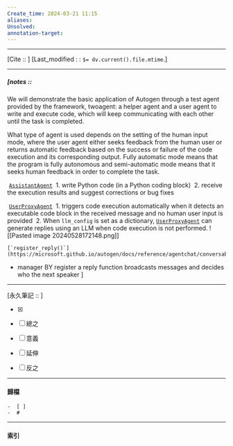 ```yaml
---
Create_time: 2024-03-21 11:15
aliases: 
Unsolved: 
annotation-target:
---
```


---
[Cite ::  ]
[Last_modified : : `$= dv.current().file.mtime`.]


---
##### [notes ::   
We will demonstrate the basic application of Autogen through a test agent provided by the framework, twoagent: a helper agent and a user agent to write and execute code, which will keep communicating with each other until the task is completed.

What type of agent is used depends on the setting of the human input mode, where the user agent either seeks feedback from the human user or returns automatic feedback based on the success or failure of the code execution and its corresponding output. Fully automatic mode means that the program is fully autonomous and semi-automatic mode means that it seeks human feedback in order to complete the task.

 [`AssistantAgent`](https://microsoft.github.io/autogen/docs/reference/agentchat/assistant_agent#assistantagent-objects)
 1. write Python code (in a Python coding block)
 2. receive the execution results and suggest corrections or bug fixes

 [`UserProxyAgent`](https://microsoft.github.io/autogen/docs/reference/agentchat/user_proxy_agent#userproxyagent-objects)
 1. triggers code execution automatically when it detects an executable code block in the received message and no human user input is provided
 2. When `llm_config` is set as a dictionary, [`UserProxyAgent`](https://microsoft.github.io/autogen/docs/reference/agentchat/user_proxy_agent#userproxyagent-objects) can generate replies using an LLM when code execution is not performed.
![[Pasted image 20240528172148.png]]

	[`register_reply()`](https://microsoft.github.io/autogen/docs/reference/agentchat/conversable_agent#register_reply)


- manager 
	BY register a reply function 
	broadcasts messages and decides who the next speaker
] 


---

[永久筆記 :: ]
	
- [x]

- [ ] 總之

- [ ] 意義

- [ ] 延伸

- [ ] 反之


---
#### 歸檔 
	-  [ ]
	-  #


---
#### 索引
